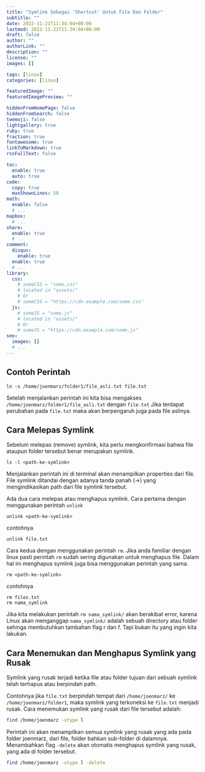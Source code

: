 ```yaml
---
title: "Symlink Sebagai 'Shortcut' Untuk File Dan Folder"
subtitle: ""
date: 2022-11-21T11:34:04+08:00
lastmod: 2022-11-21T11:34:04+08:00
draft: false
author: ""
authorLink: ""
description: ""
license: ""
images: []

tags: [linux]
categories: [linux]

featuredImage: ""
featuredImagePreview: ""

hiddenFromHomePage: false
hiddenFromSearch: false
twemoji: false
lightgallery: true
ruby: true
fraction: true
fontawesome: true
linkToMarkdown: true
rssFullText: false

toc:
  enable: true
  auto: true
code:
  copy: true
  maxShownLines: 50
math:
  enable: false
  # ...
mapbox:
  # ...
share:
  enable: true
  # ...
comment:
  disqus:
    enable: true
  enable: true
  # ...
library:
  css:
    # someCSS = "some.css"
    # located in "assets/"
    # Or
    # someCSS = "https://cdn.example.com/some.css"
  js:
    # someJS = "some.js"
    # located in "assets/"
    # Or
    # someJS = "https://cdn.example.com/some.js"
seo:
  images: []
  # ...
---
```

## Contoh Perintah
```
ln -s /home/joenmarz/folder1/file_asli.txt file.txt
```
Setelah menjalankan perintah ini kita bisa mengakses `/home/joenmarz/folder1/file_asli.txt` dengan `file.txt`
Jika terdapat perubahan pada `file.txt` maka akan berpengaruh juga pada file aslinya.

## Cara Melepas Symlink
Sebelum melepas (remove) symlink, kita perlu mengkonfirmasi bahwa file ataupun folder
tersebut benar merupakan symlink.
```
ls -l <path-ke-symlink>
```
Menjalankan perintah ini di terminal akan menampilkan properties dari file. File symlink
ditandai dengan adanya tanda panah (->) yang mengindikasikan path dari file symlink
tersebut.

Ada dua cara melepas atau menghapus symlink.
Cara pertama dengan menggunakan perintah `unlink`
```
unlink <path-ke-symlink>
```
contohnya
```
unlink file.txt
```

Cara kedua dengan menggunakan perintah `rm`. Jika anda familiar dengan linux pasti perintah
`rm` sudah sering digunakan untuk menghapus file. Dalam hal ini menghapus symlink juga bisa
menggunakan perintah yang sama.
```
rm <path-ke-symlink>
```
contohnya
```
rm files.txt
rm nama_symlink 
```
Jika kita melakukan perintah `rm nama_symlink/` akan berakibat error, karena Linux akan
menganggap `nama_symlink/` adalah sebuah directory atau folder sehinga membutuhkan tambahan
flag r dan f. Tapi bukan itu yang ingin kita lakukan.

## Cara Menemukan dan Menghapus Symlink yang Rusak
Symlink yang rusak terjadi ketika file atau folder tujuan dari sebuah symlink telah terhapus
atau berpindah path.

Contohnya jika `file.txt` berpindah tempat dari `/home/joenmarz/` ke
`/home/joenmarz/folder1`, maka symlink yang terkoneksi ke `file.txt` menjadi rusak.
Cara menemukan symlink yang rusak dari file tersebut adalah:
```bash
find /home/joenmarz -xtype l
```
Perintah ini akan menampilkan semua symlink yang rusak yang ada pada folder joenmarz, dari
file, folder bahkan sub-folder di dalamnya.
Menambahkan flag `-delete` akan otomatis menghapus symlink yang rusak, yang ada di folder
tersebut.
```bash
find /home/joenmarz -xtype l -delete
```
